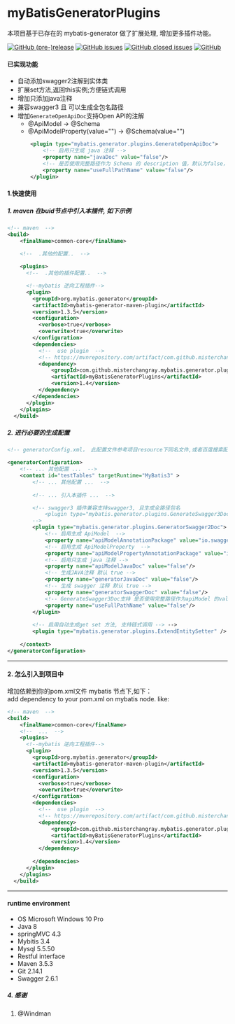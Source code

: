 # myBatisGeneratorPlugins
本项目基于已存在的 mybatis-generator 做了扩展处理, 增加更多插件功能。

[![GitHub (pre-)release](https://img.shields.io/github/release/misterchangray/mybatis-generator-plugins/all.svg)](https://github.com/misterchangray/mybatis-generator-plugins) 
[![GitHub issues](https://img.shields.io/github/issues/misterchangray/mybatis-generator-plugins.svg)](https://github.com/misterchangray/mybatis-generator-plugins/issues) 
[![GitHub closed issues](https://img.shields.io/github/issues-closed/misterchangray/mybatis-generator-plugins.svg)](https://github.com/misterchangray/mybatis-generator-plugins/issues?q=is%3Aissue+is%3Aclosed) 
[![GitHub](https://img.shields.io/github/license/misterchangray/mybatis-generator-plugins.svg)](./LICENSE)


#### 已实现功能
- 自动添加swagger2注解到实体类
- 扩展set方法,返回this实例;方便链式调用
- 增加只添加java注释
- 兼容swagger3 且 可以生成全包名路径
- 增加`GenerateOpenApiDoc`支持Open API的注解
  - @ApiModel -> @Schema
  - @ApiModelProperty(value="") -> @Schema(value="")
  ```xml
      <plugin type="mybatis.generator.plugins.GenerateOpenApiDoc">
          <!-- 启用只生成 java 注释 -->
          <property name="javaDoc" value="false"/>
          <!-- 是否使用完整路径作为 Schema 的 description 值，默认为false，设置为true时为避免swagger $ref报错将路径名称中的.替换为了$-->
          <property name="useFullPathName" value="false"/>
      </plugin>
  ```

#### 1.快速使用
##### 1. maven 在buid节点中引入本插件, 如下示例
```xml
<!-- maven  -->
<build>
    <finalName>common-core</finalName>

    <!--  .其他的配置..  -->
    
    <plugins>
      <!--  .其他的插件配置..  -->

      <!--mybatis 逆向工程插件-->
      <plugin>
        <groupId>org.mybatis.generator</groupId>
        <artifactId>mybatis-generator-maven-plugin</artifactId>
        <version>1.3.5</version>
        <configuration>
          <verbose>true</verbose>
          <overwrite>true</overwrite>
        </configuration>
        <dependencies>
          <!--  use plugin  -->
          <!-- https://mvnrepository.com/artifact/com.github.misterchangray.mybatis.generator.plugins/myBatisGeneratorPlugins -->
          <dependency>
              <groupId>com.github.misterchangray.mybatis.generator.plugins</groupId>
              <artifactId>myBatisGeneratorPlugins</artifactId>
              <version>1.4</version>
          </dependency>
        </dependencies>
      </plugin>
    </plugins>
  </build>
```
##### 2. 进行必要的生成配置
```xml
<!-- generatorConfig.xml， 此配置文件参考项目resource下同名文件,或者百度搜索配置  -->

<generatorConfiguration>
    <!-- ... 其他配置 ...  -->
    <context id="testTables" targetRuntime="MyBatis3" >
        <!-- ... 其他配置 ...  -->
        
        <!-- ... 引入本插件 ...  -->

        <!-- swagger3 插件兼容支持swagger3, 且生成全路径包名
            <plugin type="mybatis.generator.plugins.GenerateSwagger3Doc">
        -->
        <plugin type="mybatis.generator.plugins.GeneratorSwagger2Doc">
            <!-- 启用生成 ApiModel  -->
            <property name="apiModelAnnotationPackage" value="io.swagger.annotations.ApiModel" />
            <!-- 启用生成 ApiModelProperty  -->
            <property name="apiModelPropertyAnnotationPackage" value="io.swagger.annotations.ApiModelProperty" />
            <!-- 启用只生成 java 注释 -->
            <property name="apiModelJavaDoc" value="false"/>
            <!-- 生成JAVA注释 默认 true -->
            <property name="generatorJavaDoc" value="false"/>
            <!-- 生成 swagger 注释 默认 true -->
            <property name="generatorSwaggerDoc" value="false"/>
            <!-- GenerateSwagger3Doc支持 是否使用完整路径作为apiModel 的value值，默认为false，设置为true时为避免swagger $ref报错将路径名称中的.替换为了$-->
            <property name="useFullPathName" value="false"/>
        </plugin>
        
        <!-- 启用自动生成get set 方法, 支持链式调用 --> -->
        <plugin type="mybatis.generator.plugins.ExtendEntitySetter" />
 
    </context>
</generatorConfiguration>

```

-------------------------------------------------


#### 2. 怎么引入到项目中
增加依赖到你的pom.xml文件 mybatis 节点下,如下：<br>
add dependency to your pom.xml on mybatis node. like:
``` xml
<!-- maven  -->
<build>
    <finalName>common-core</finalName>
    <!--  ...  -->
    <plugins>
      <!--mybatis 逆向工程插件-->
      <plugin>
        <groupId>org.mybatis.generator</groupId>
        <artifactId>mybatis-generator-maven-plugin</artifactId>
        <version>1.3.5</version>
        <configuration>
          <verbose>true</verbose>
          <overwrite>true</overwrite>
        </configuration>
        <dependencies>
          <!--  use plugin  -->
          <!-- https://mvnrepository.com/artifact/com.github.misterchangray.mybatis.generator.plugins/myBatisGeneratorPlugins -->
          <dependency>
              <groupId>com.github.misterchangray.mybatis.generator.plugins</groupId>
              <artifactId>myBatisGeneratorPlugins</artifactId>
              <version>1.4</version>
          </dependency>
  
        </dependencies>
      </plugin>
    </plugins>
  </build>
```

-------------------------------------


####  runtime environment
- OS Microsoft Windows 10 Pro
- Java 8
- springMVC 4.3
- Mybitis 3.4
- Mysql 5.5.50
- Restful interface
- Maven 3.5.3
- Git 2.14.1
- Swagger 2.6.1


##### 4. 感谢
1. @Windman

